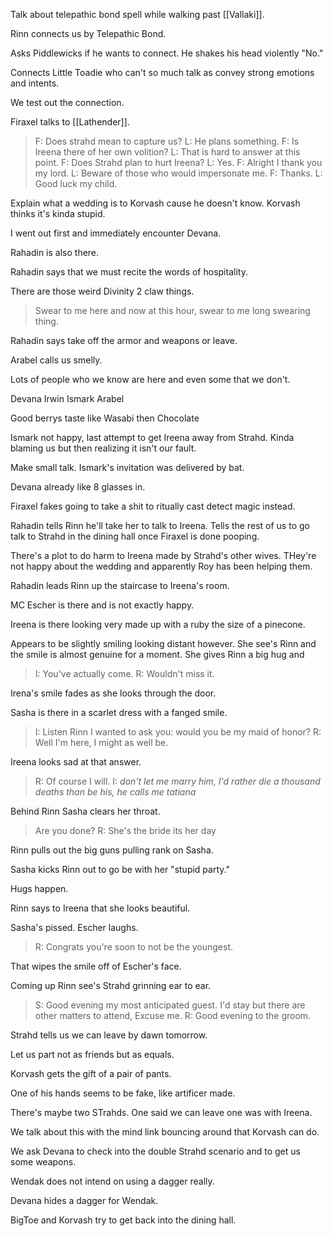 Talk about telepathic bond spell while walking past [[Vallaki]].

Rinn connects us by Telepathic Bond.

Asks Piddlewicks if he wants to connect. He shakes his head violently "No."

Connects Little Toadie who can't so much talk as convey strong emotions and intents.

We test out the connection.

Firaxel talks to [[Lathender]]. 

> F: Does strahd mean to capture us?
> L: He plans something.
> F: Is Ireena there of her own volition?
> L: That is hard to answer at this point.
> F: Does Strahd plan to hurt Ireena?
> L: Yes.
> F: Alright I thank you my lord.
> L: Beware of those who would impersonate me.
> F: Thanks.
> L: Good luck my child.

Explain what a wedding is to Korvash cause he doesn't know. Korvash thinks it's kinda stupid.

I went out first and immediately encounter Devana.

Rahadin is also there.

Rahadin says that we must recite the words of hospitality.

There are those weird Divinity 2 claw things.

>Swear to me here and now at this hour, swear to me long swearing thing.

Rahadin says take off the armor and weapons or leave.

Arabel calls us smelly.

Lots of people who we know are here and even some that we don't.

Devana
Irwin
Ismark
Arabel


Good berrys taste like Wasabi then Chocolate

Ismark not happy, last attempt to get Ireena away from Strahd. Kinda blaming us but then realizing it isn't our fault.

Make small talk. Ismark's invitation was delivered by bat.

Devana already like 8 glasses in.

Firaxel fakes going to take a shit to ritually cast detect magic instead.

Rahadin tells Rinn he'll take her to talk to Ireena. Tells the rest of us to go talk to Strahd in the dining hall once Firaxel is done pooping.

There's a plot to do harm to Ireena made by Strahd's other wives. THey're not happy about the wedding and apparently Roy has been helping them.

Rahadin leads Rinn up the staircase to Ireena's room.

MC Escher is there and is not exactly happy.

Ireena is there looking very made up with a ruby the size of a pinecone.

Appears to be slightly smiling looking distant however. She see's Rinn and the smile is almost genuine for a moment. She gives Rinn a big hug and

> I: You've actually come.
> R: Wouldn't miss it.

Irena's smile fades as she looks through the door.

Sasha is there in a scarlet dress with a fanged smile.

> I: Listen Rinn I wanted to ask you: would you be my maid of honor?
> R: Well I'm here, I might as well be.

Ireena looks sad at that answer.

>R: Of course I will.
>I: *don't let me marry him, I'd rather die a thousand deaths than be his, he calls me _tatiana_*

Behind Rinn Sasha clears her throat.

> Are you done?
> R: She's the bride its her day

Rinn pulls out the big guns pulling rank on Sasha.

Sasha kicks Rinn out to go be with her "stupid party."

Hugs happen.

Rinn says to Ireena that she looks beautiful.

Sasha's pissed. Escher laughs.

> R: Congrats you're soon to not be the youngest.

That wipes the smile off of Escher's face.

Coming up Rinn see's Strahd grinning ear to ear.

> S: Good evening my most anticipated guest. I'd stay but there are other matters to attend, Excuse me.
> R: Good evening to the groom.

Strahd tells us we can leave by dawn tomorrow.

Let us part not as friends but as equals.

Korvash gets the gift of a pair of pants.

One of his hands seems to be fake, like artificer made.

There's maybe two STrahds. One said we can leave one was with Ireena.

We talk about this with the mind link bouncing around that Korvash can do. 

We ask Devana to check into the double Strahd scenario and to get us some weapons.

Wendak does not intend on using a dagger really.

Devana hides a dagger for Wendak.

BigToe and Korvash try to get back into the dining hall.
